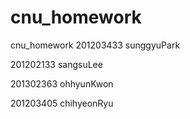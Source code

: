 # cnu_homework
cnu_homework
201203433 sunggyuPark

201202133 sangsuLee

201302363 ohhyunKwon

201203405 chihyeonRyu
